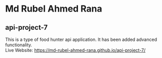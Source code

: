 # Md Rubel Ahmed Rana
## api-project-7
This is a type of food hunter api application. It has been added advanced functionality.  
Live Website: https://md-rubel-ahmed-rana.github.io/api-project-7/
